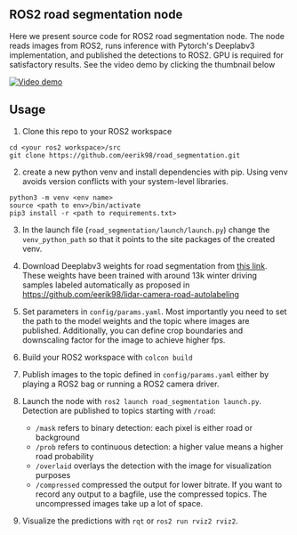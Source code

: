 ## ROS2 road segmentation node

Here we present source code for ROS2 road segmentation node. The node reads images from ROS2, runs inference with Pytorch's Deeplabv3 implementation, and published the detections to ROS2. GPU is required for satisfactory results. See the video demo by clicking the thumbnail below

[![Video demo](https://img.youtube.com/vi/GzYVhFJsdts/hqdefault.jpg)](https://www.youtube.com/watch?v=GzYVhFJsdts)





## Usage
1. Clone this repo to your ROS2 workspace
```
cd <your ros2 workspace>/src
git clone https://github.com/eerik98/road_segmentation.git
```

2. create a new python venv and install dependencies with pip. Using venv avoids version conflicts with your system-level libraries. 
```
python3 -m venv <env name>
source <path to env>/bin/activate
pip3 install -r <path to requirements.txt>
```
3. In the launch file (`road_segmentation/launch/launch.py`) change the `venv_python_path` so that it points to the site packages of the created venv. 

4. Download Deeplabv3 weights for road segmentation from [this link](https://drive.google.com/file/d/1AhhItat4xGq1_fdx23CGU606nS17pMtl/view?usp=sharing). These weights have been trained with around
   13k winter driving samples labeled automatically as proposed in https://github.com/eerik98/lidar-camera-road-autolabeling

5. Set parameters in `config/params.yaml`. Most importantly you need to set the path to the model weights and the topic where images are published. Additionally, you can define crop boundaries and downscaling factor for the image to achieve higher fps. 

6. Build your ROS2 workspace with `colcon build`
   
7. Publish images to the topic defined in `config/params.yaml` either by playing a ROS2 bag or running a ROS2 camera driver.
    
8. Launch the node with `ros2 launch road_segmentation launch.py`. Detection are published to topics starting with `/road`:
     - `/mask` refers to binary detection: each pixel is either road or background
     - `/prob` refers to continuous detection: a higher value means a higher road probability
     - `/overlaid` overlays the detection with the image for visualization purposes
     - `/compressed` compressed the output for lower bitrate. If you want to record any output to a bagfile, use the compressed topics. The uncompressed images take up a lot of space.

9. Visualize the predictions with `rqt` or `ros2 run rviz2 rviz2`. 
